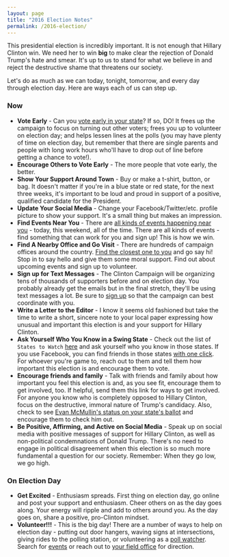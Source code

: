 ```yaml
---
layout: page
title: "2016 Election Notes"
permalink: /2016-election/
---
```



This presidential election is incredibly important.  It is not enough that Hillary Clinton win. We need her to win **big** to make clear the rejection of Donald Trump's hate and smear.  It's up to us to stand for what we believe in and reject the destructive shame that threatens our society.  

Let's do as much as we can today, tonight, tomorrow, and every day through election day.  Here are ways each of us can step up.  

### Now 

* **Vote Early** - Can you [vote early in your state](http://www.politico.com/story/2016/09/early-voting-states-228435)?  If so, DO!  It frees up the campaign to focus on turning out other voters; frees you up to volunteer on election day; and helps lessen lines at the polls (you may have plenty of time on election day, but remember that there are single parents and people with long work hours who'll have to drop out of line before getting a chance to vote!).  
* **Encourage Others to Vote Early** - The more people that vote early, the better.  
* **Show Your Support Around Town** - Buy or make a t-shirt, button, or bag.  It doesn't matter if you're in a blue state or red state, for the next three weeks, it's important to be loud and proud in support of a positive, qualified candidate for the President.
* **Update Your Social Media** - Change your Facebook/Twitter/etc. profile picture to show your support.  It's a small thing but makes an impression.  
* **Find Events Near You** - There are [all kinds of events happening near you](https://www.hillaryclinton.com/events/) - today, this weekend, all of the time.  There are all kinds of events - find something that can work for you and sign up!  This is how we win.  
* **Find A Nearby Office and Go Visit** - There are hundreds of campaign offices around the country. [Find the closest one to you](https://www.hillaryclinton.com/tools/find-your-field-office/) and go say hi!  Stop in to say hello and give them some moral support.  Find out about upcoming events and sign up to volunteer.
* **Sign up for Text Messages** - The Clinton Campaign will be organizing tens of thousands of supporters before and on election day.  You probably already get the emails but in the final stretch, they'll be using text messages a lot.  Be sure to [sign up](https://www.hillaryclinton.com/forms/volunteer/) so that the campaign can best coordinate with you.  
* **Write a Letter to the Editor** - I know it seems old fashioned but take the time to write a short, sincere note to your local paper expressing how unusual and important this election is and your support for Hillary Clinton.
* **Ask Yourself Who You Know in a Swing State** - Check out the list of `States to Watch` [here](http://projects.fivethirtyeight.com/2016-election-forecast/?ex_cid=rrpromo) and ask yourself who you know in those states. If you use Facebook, you can find friends in those states [with one click](https://friendsinswingstates.com). For whoever you're game to, reach out to them and tell them how important this election is and encourage them to vote.  
* **Encourage friends and family** - Talk with friends and family about how important you feel this election is and, as you see fit, encourage them to get involved, too.  If helpful, send them this link for ways to get involved.  For anyone you know who is completely opposed to Hillary Clinton, focus on the destructive, immoral nature of Trump's candidacy.  Also, check to see [Evan McMullin's status on your state's ballot](https://en.wikipedia.org/wiki/Evan_McMullin_presidential_campaign,_2016#Ballot_status) and encourage them to check him out. 
* **Be Positive, Affirming, and Active on Social Media** - Speak up on social media with positive messages of support for Hillary Clinton, as well as non-political condemnations of Donald Trump.  There's no need to engage in political disagreement when this election is so much more fundamental a question for our society.  Remember: When they go low, we go high.  


### On Election Day

* **Get Excited** - Enthusiasm spreads.  First thing on election day, go online and post your support and enthusiasm.  Cheer others on as the day goes along.  Your energy will ripple and add to others around you.  As the day goes on, share a positive, pro-Clinton mindset.  
* **Volunteer!!!** - This is the big day!  There are a number of ways to help on election day - putting out door hangers, waving signs at intersections, giving rides to the polling station, or volunteering as a [poll watcher](https://www.hillaryclinton.com/forms/protect-the-vote/).  Search for [events](https://www.hillaryclinton.com/events/) or reach out to [your field office](https://www.hillaryclinton.com/tools/find-your-field-office/) for direction.  

